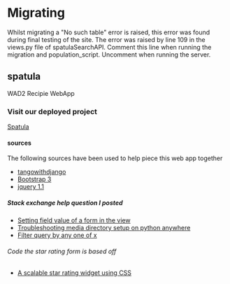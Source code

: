 # Migrating
Whilst migrating a "No such table" error is raised, this error was found during final testing of the site. 
The error was raised by line 109 in the views.py file of spatulaSearchAPI. 
Comment this line when running the migration and population_script. 
Uncomment when running the server.

## spatula
WAD2 Recipie WebApp

### Visit our deployed project
[Spatula](https://nathanwelsh8.pythonanywhere.com)

#### sources
The following sources have been used to help piece this web app together
- [tangowithdjango](https://www.tangowithdjango.com/book17/)
- [Bootstrap 3](https://getbootstrap.com/docs/3.3/getting-started/#download)
- [jquery 1.1](https://jquery.com/download/)
##### Stack exchange help question I posted
- [Setting field value of a form in the view](https://stackoverflow.com/questions/60635957/setting-the-field-value-of-a-form-in-view-py)
- [Troubleshooting media directory setup on python anywhere](https://stackoverflow.com/questions/60875133/trouble-with-media-directory-files-on-pythonanywhere)
- [Filter query by any one of x](https://stackoverflow.com/questions/60723427/is-there-a-way-i-can-filter-by-any-one-of-x-in-a-django-query)
###### Code the star rating form is based off
- [A scalable star rating widget using CSS](http://code.iamkate.com/html-and-css/star-rating-widget/)

